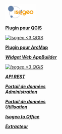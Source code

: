 <html>
<head>
  <link href="https://maxcdn.bootstrapcdn.com/bootstrap/3.3.7/css/bootstrap.min.css" rel="stylesheet" integrity="sha384-BVYiiSIFeK1dGmJRAkycuHAHRg32OmUcww7on3RYdg4Va+PmSTsz/K68vbdEjh4u" crossorigin="anonymous">
  <!-- Optional Bootstrap theme -->
  <link rel="stylesheet" href="https://maxcdn.bootstrapcdn.com/bootstrap/3.3.7/css/bootstrap-theme.min.css" integrity="sha384-rHyoN1iRsVXV4nD0JutlnGaslCJuC7uwjduW9SVrLvRYooPp2bWYgmgJQIXwl/Sp" crossorigin="anonymous">
  <!-- jQuery -->
  <script src="https://cdnjs.cloudflare.com/ajax/libs/jquery/3.2.1/jquery.min.js"></script>
  <!-- Font Awesome -->
  <script src="https://use.fontawesome.com/447cdf6c35.js"></script>
  <!-- BootStrap -->
  <script src="https://maxcdn.bootstrapcdn.com/bootstrap/3.3.7/js/bootstrap.min.js" integrity="sha384-Tc5IQib027qvyjSMfHjOMaLkfuWVxZxUPnCJA7l2mCWNIpG9mGCD8wGNIcPD7Txa" crossorigin="anonymous"></script>
</head>
<body>
<div class="clearfix">
<div class="row">
  <div class="col-md-3 col-sm-6">
    <a href="https://isogeo.gitbooks.io/app-plugin-qgis/content/fr/" class="btn btn-lg btn-block btn-default">
      <p><img src="https://raw.githubusercontent.com/isogeo/isogeo-plugin-qgis/master/img/logo_complet_IsoQGIS.png" alt="Isogeo <3 QGIS" height="50"></p>
      <p><b>Plugin pour QGIS</b><br></p>
    </a>
  </div>
<div class="col-md-3 col-sm-6">
    <a href="https://isogeo.gitbooks.io/app-plugin-arcmap/content/fr/" class="btn btn-lg btn-block btn-default">
      <p><img src="https://isogeo.gitbooks.io/app-plugin-arcmap/content/fr/assets/logo_isogeo_arcmap.png" alt="Isogeo <3 QGIS" height="50"></p>
      <p><b>Plugin pour ArcMap</b><br></p>
    </a>
</div>
<div class="col-md-3 col-sm-6">
    <a href="https://isogeo.gitbooks.io/app-widget-esri-webappbuilder/content/fr/" class="btn btn-lg btn-block btn-default">
      <p><i class="fa fa-2x fa-plug"></p>
      <p><b>Widget Web AppBuilder<br></b></p>
    </a>
</div>
<div class="col-md-3 col-sm-6">
    <a href="https://isogeo.gitbooks.io/api/content/fr/" class="btn btn-lg btn-block btn-default">
      <p><img src="https://www.gitbook.com/assets/images/templates/api-icon.svg" alt="Isogeo <3 QGIS" height="50"></p>
      <p><b>API REST<br></b></p>
    </a>
</div>
</div>
<div class="row">
<div class="col-md-3 col-sm-6">
    <a href="https://isogeo.gitbooks.io/app-portal-pixup-admin/content/" class="btn btn-lg btn-block btn-default">
      <p><i class="fa fa-2x fa-map"></p>
      <p><b>Portail de données<br>Administration</b></p>
    </a>
</div>
<div class="col-md-3 col-sm-6">
    <a href="https://isogeo.gitbooks.io/app-portal-pixup-user/content/" class="btn btn-lg btn-block btn-default">
      <p><i class="fa fa-2x fa-calendar-check-o"></p>
      <p><b>Portail de données<br>Utilisation</b></p>
    </a>
</div>
<div class="col-md-3 col-sm-6">
    <a href="https://isogeo.gitbooks.io/app-isogeo2office/content/fr/" class="btn btn-lg btn-block btn-default">
      <p><i class="fa fa-2x fa-cloud-download"></p>
      <p><b>Isogeo to Office<br></b></p>
    </a>
</div>
<div class="col-md-3 col-sm-6">
    <a href="https://isogeo.gitbooks.io/app-extractor/content/" class="btn btn-lg btn-block btn-default">
      <p><i class="fa fa-2x fa-cogs"></p>
      <p><b>Extracteur<br></b></p>
    </a>
</div>
</div>
</body>
</html>